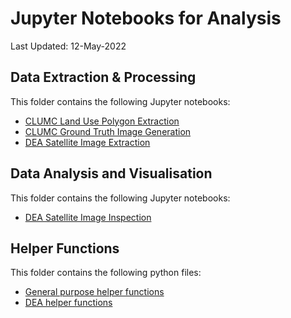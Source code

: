 # Jupyter Notebooks for Analysis
Last Updated: 12-May-2022

## Data Extraction & Processing

This folder contains the following Jupyter notebooks:
- [CLUMC Land Use Polygon Extraction](CLUMC_Extract.ipynb)
- [CLUMC Ground Truth Image Generation](CLUMC_GroundTruthImageGeneration.ipynb)
- [DEA Satellite Image Extraction](DEA_ExtractSentinel.ipynb)

## Data Analysis and Visualisation

This folder contains the following Jupyter notebooks:
- [DEA Satellite Image Inspection](DEA_InspectSentinel.ipynb)

## Helper Functions

This folder contains the following python files:
- [General purpose helper functions](helperfunctions.py)
- [DEA helper functions](dea_helperfunctions.py)

